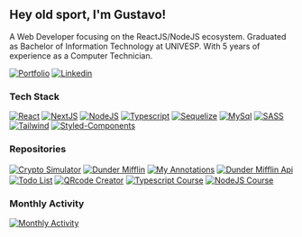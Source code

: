 ## Hey old sport, I'm Gustavo!

A Web Developer focusing on the ReactJS/NodeJS ecosystem. Graduated as Bachelor of Information Technology at UNIVESP. With 5 years of experience as a Computer Technician. 

[<img src="https://img.shields.io/badge/portfolio-4545e5.svg?style=for-the-badge&logo=riotgames&logoColor=white" alt="Portfolio" />](https://devgustavomacedo.vercel.app) [<img src="https://img.shields.io/badge/linkedin-4545e5.svg?style=for-the-badge&logo=linkedin&logoColor=white" alt="Linkedin" />](https://www.linkedin.com/in/DevGustavoMacedo/)

### Tech Stack

[<img src="https://img.shields.io/badge/REACT-363f8c.svg?style=for-the-badge&logo=react&logoColor=white" alt="React" />](#) [<img src="https://img.shields.io/badge/NEXT-363f8c?style=for-the-badge&logo=next.js&logoColor=white" alt="NextJS" />](#) [<img src="https://img.shields.io/badge/node-363f8c?style=for-the-badge&logo=node.js&logoColor=white" alt="NodeJS" />](#) [<img src="https://img.shields.io/badge/typescript-363f8c.svg?style=for-the-badge&logo=typescript&logoColor=white" alt="Typescript" />](#) [<img src="https://img.shields.io/badge/mongodb-363f8c.svg?style=for-the-badge&logo=mongodb&logoColor=white" alt="Sequelize" />](#) [<img src="https://img.shields.io/badge/mysql-363f8c.svg?style=for-the-badge&logo=mysql&logoColor=white" alt="MySql" />](#) [<img src="https://img.shields.io/badge/SASS-363f8c.svg?style=for-the-badge&logo=SASS&logoColor=white" alt="SASS" />](#) [<img src="https://img.shields.io/badge/Tailwind-363f8c?style=for-the-badge&logo=tailwindcss&logoColor=white" alt="Tailwind" />](#) [<img src="https://img.shields.io/badge/styled--components-363f8c?style=for-the-badge&logo=styled-components&logoColor=white" alt="Styled-Components" />](#)

### Repositories

[<img src="https://github-readme-stats.vercel.app/api/pin/?username=devgustavomacedo&repo=cryptosimulator&cache_seconds=86400&theme=github_dark&hide_border=true" align="center" alt="Crypto Simulator">](https://github.com/DevGustavoMacedo/cryptosimulator)
[<img src="https://github-readme-stats.vercel.app/api/pin/?username=devgustavomacedo&repo=dunder-mifflin&cache_seconds=86400&theme=github_dark&hide_border=true" align="center" alt="Dunder Mifflin" >](https://github.com/DevGustavoMacedo/dunder-mifflin)
[<img src="https://github-readme-stats.vercel.app/api/pin/?username=devgustavomacedo&repo=my-annotations&cache_seconds=86400&theme=github_dark&hide_border=true" align="center" alt="My Annotations" >](https://github.com/DevGustavoMacedo/my-annotations)
[<img src="https://github-readme-stats.vercel.app/api/pin/?username=devgustavomacedo&repo=dunder-mifflin-api&cache_seconds=86400&theme=github_dark&hide_border=true" align="center" alt="Dunder Mifflin Api" >](https://github.com/DevGustavoMacedo/dunder-mifflin-api)
[<img src="https://github-readme-stats.vercel.app/api/pin/?username=devgustavomacedo&repo=tsreact-todolist&cache_seconds=86400&theme=github_dark&hide_border=true" align="center" alt="Todo List" >](https://github.com/DevGustavoMacedo/tsreact-todolist)
[<img src="https://github-readme-stats.vercel.app/api/pin/?username=devgustavomacedo&repo=qrcodecreator&cache_seconds=86400&theme=github_dark&hide_border=true" align="center" alt="QRcode Creator" >](https://github.com/DevGustavoMacedo/qrcodecreator)
[<img src="https://github-readme-stats.vercel.app/api/pin/?username=devgustavomacedo&repo=typescript-course&cache_seconds=86400&theme=github_dark&hide_border=true" align="center" alt="Typescript Course" >](https://github.com/DevGustavoMacedo/typescript-course)
[<img src="https://github-readme-stats.vercel.app/api/pin/?username=devgustavomacedo&repo=nodejs-course&cache_seconds=86400&theme=github_dark&hide_border=true" align="center" alt="NodeJS Course" >](https://github.com/DevGustavoMacedo/nodejs-course)

### Monthly Activity

[<img src="https://github-readme-activity-graph.cyclic.app/graph?username=DevGustavoMacedo&theme=github-dark&area=true&hide_border=true&hide_title=true" alt="Monthly Activity" >](#)

